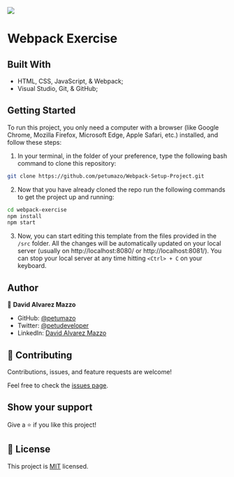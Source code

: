 ![](https://img.shields.io/badge/Microverse-blueviolet)

# Webpack Exercise

## Built With

- HTML, CSS, JavaScript, & Webpack;
- Visual Studio, Git, & GitHub;

## Getting Started

To run this project, you only need a computer with a browser (like Google Chrome, Mozilla Firefox, Microsoft Edge, Apple Safari, etc.) installed, and follow these steps:

1. In your terminal, in the folder of your preference, type the following bash command to clone this repository:

```sh
git clone https://github.com/petumazo/Webpack-Setup-Project.git
```

2. Now that you have already cloned the repo run the following commands to get the project up and running:
```sh
cd webpack-exercise
npm install
npm start
```

3. Now, you can start editing this template from the files provided in the `/src` folder. All the changes will be automatically updated on your local server (usually on http://localhost:8080/ or http://localhost:8081/). You can stop your local server at any time hitting `<Ctrl> + C` on your keyboard.

## Author

👤 **David Alvarez Mazzo**

- GitHub: [@petumazo](https://github.com/petumazo)
- Twitter: [@petudeveloper](https://twitter.com/petudeveloper)
- LinkedIn: [David Alvarez Mazzo](https://www.linkedin.com/in/davidalvarezmazzo/)

## 🤝 Contributing

Contributions, issues, and feature requests are welcome!

Feel free to check the [issues page](https://github.com/petumazo/Webpack-Setup-Project/issues).

## Show your support

Give a ⭐️ if you like this project!

## 📝 License

This project is [MIT](./LICENSE) licensed.
